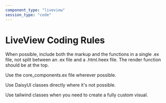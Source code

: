 ```yaml
---
component_type: "liveview"
session_type: "code"
---
```


# LiveView Coding Rules

When possible, include both the markup and the functions in a single .ex file, not split between an .ex file and a .html.heex file. The render function should be at the top.

Use the core_components.ex file wherever possible.

Use DaisyUI classes directly where it's not possible.

Use tailwind classes when you need to create a fully custom visual.